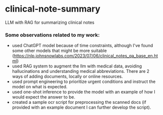 # clinical-note-summary
LLM with RAG for summarizing clinical notes

### Some observations related to my work:
- used ChatGPT model because of time constraints, although I've found some other models that might be more suitable (https://nlp.johnsnowlabs.com/2023/07/06/clinical_notes_qa_base_en.html)
- used RAG system to augment the llm with medical data, avoiding hallucinations and understanding medical abbreviations. There are 2 ways of adding documents, locally or online resources.
- used prompt engineering to prioritize urgent conditions and instruct the model on what is expected.
- used one-shot inference to provide the model with an example of how I would expect the answer to be.
- created a sample ocr script for preprocessing the scanned docs (if provided with an example document I can further develop the script).